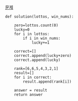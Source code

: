 [문제](https://programmers.co.kr/learn/courses/30/lessons/77484)

    def solution(lottos, win_nums):

        zero=lottos.count(0)
        lucky=0
        for i in lottos:
            if i in win_nums:
                lucky+=1

        correct=[]
        correct.append(lucky+zero)
        correct.append(lucky)

        rank=[6,6,5,4,3,2,1]
        result=[]
        for i in correct:
            result.append(rank[i])

        answer = result
        return answer
